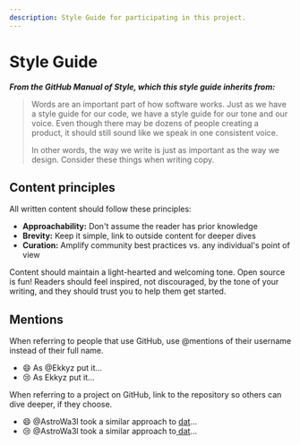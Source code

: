 ```yaml
---
description: Style Guide for participating in this project.
---
```


# Style Guide

_**From the GitHub Manual of Style, which this style guide inherits from:**_

> Words are an important part of how software works. Just as we have a style guide for our code, we have a style guide for our tone and our voice. Even though there may be dozens of people creating a product, it should still sound like we speak in one consistent voice.
> 
> In other words, the way we write is just as important as the way we design. Consider these things when writing copy.

## Content principles

All written content should follow these principles:

* **Approachability:** Don't assume the reader has prior knowledge
* **Brevity:** Keep it simple, link to outside content for deeper dives
* **Curation:** Amplify community best practices vs. any individual's point of view

Content should maintain a light-hearted and welcoming tone. Open source is fun! Readers should feel inspired, not discouraged, by the tone of your writing, and they should trust you to help them get started.

## Mentions

When referring to people that use GitHub, use @mentions of their username instead of their full name.

* 😄 As @Ekkyz put it...
* 😢 As Ekkyz put it...

When referring to a project on GitHub, link to the repository so others can dive deeper, if they choose.

* 😄 @AstroWa3l took a similar approach to [dat](https://github.com/datproject/dat)...
* 😢 @AstroWa3l took a similar approach to[ dat](https://github.com/datproject/dat)...

